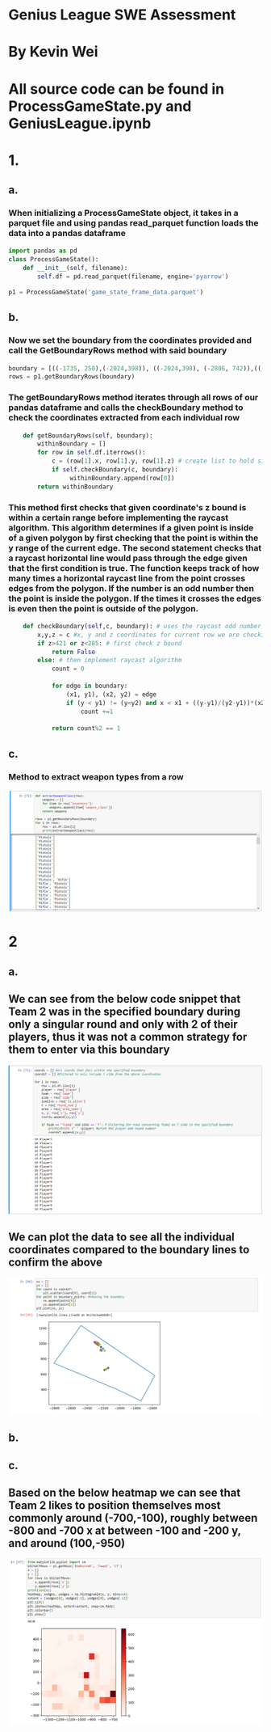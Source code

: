 # Genius League SWE Assessment 
# By Kevin Wei
# All source code can be found in ProcessGameState.py and GeniusLeague.ipynb

# 1. 
## a. 
### When initializing a ProcessGameState object, it takes in a parquet file and using pandas read_parquet function loads the data into a pandas dataframe

``` python
import pandas as pd
class ProcessGameState():
    def __init__(self, filename):
        self.df = pd.read_parquet(filename, engine='pyarrow')

```

``` python
p1 = ProcessGameState('game_state_frame_data.parquet')
```


## b. 
### Now we set the boundary from the coordinates provided and call the GetBoundaryRows method with said boundary
```python
boundary = [((-1735, 250),(-2024,398)), ((-2024,398), (-2806, 742)),((-2806,742), (-2472, 1233)), ((-2472, 1233),(-1565, 580)), ((-1565, 580), (-1735,250))] #edges of boundary defined here
rows = p1.getBoundaryRows(boundary)
```

### The getBoundaryRows method iterates through all rows of our pandas dataframe and calls the checkBoundary method to check the coordinates extracted from each individual row

```python
    def getBoundaryRows(self, boundary):
        withinBoundary = []
        for row in self.df.iterrows():
            c = (row[1].x, row[1].y, row[1].z) # create list to hold singular xyz coordinate for each row
            if self.checkBoundary(c, boundary):
                 withinBoundary.append(row[0])
        return withinBoundary
```
### This method first checks that given coordinate's z bound is within a certain range before implementing the raycast algorithm. This algorithm determines if a given point is inside of a given polygon by first checking that the point is within the y range of the current edge. The second statement checks that a raycast horizontal line would pass through the edge given that the first condition is true. The function keeps track of how many times a horizontal raycast line from the point crosses edges from the polygon. If the number is an odd number then the point is inside the polygon. If the times it crosses the edges is even then the point is outside of the polygon.
```python
    def checkBoundary(self,c, boundary): # uses the raycast odd number rule to detect if a point is within the boundaries of a polygon
        x,y,z = c #x, y and z coordinates for current row we are checking
        if z>421 or z<285: # first check z bound
            return False
        else: # then implement raycast algorithm
            count = 0
            
            for edge in boundary:
                (x1, y1), (x2, y2) = edge
                if (y < y1) != (y<y2) and x < x1 + ((y-y1)/(y2-y1))*(x2-x1): # first part of expression checks that the point is in the y range of the current edge
                    count +=1

            return count%2 == 1
```
## c.

### Method to extract weapon types from a row

![](/screenshots/weapons.png)


# 2
## a. 

## We can see from the below code snippet that Team 2 was in the specified boundary during only a singular round and only with 2 of their players, thus it was not a common strategy for them to enter via this boundary

![](/screenshots/2a.png)

## We can plot the data to see all the individual coordinates compared to the boundary lines to confirm the above

![](/screenshots/2a2.png)


## b. 


## c.

## Based on the below heatmap we can see that Team 2 likes to position themselves most commonly around (-700,-100), roughly between -800 and -700 x at between -100 and -200 y, and around (100,-950)

![](/screenshots/2c.png)